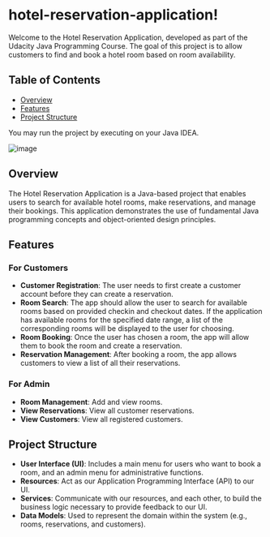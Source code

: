 # hotel-reservation-application!
Welcome to the Hotel Reservation Application, developed as part of the Udacity Java Programming Course. The goal of this project is to allow customers to find and book a hotel room based on room availability.

## Table of Contents

- [Overview](#overview)
- [Features](#features)
- [Project Structure](#project-structure)

You may run the project by executing on your Java IDEA.

![image](https://github.com/Zack890924/hotel-reservation-application/assets/113669407/6a8d6525-03db-4a73-8f4c-e489526851ae)

## Overview

The Hotel Reservation Application is a Java-based project that enables users to search for available hotel rooms, make reservations, and manage their bookings. This application demonstrates the use of fundamental Java programming concepts and object-oriented design principles.

## Features

### For Customers

- **Customer Registration**: The user needs to first create a customer account before they can create a reservation.
- **Room Search**: The app should allow the user to search for available rooms based on provided checkin and checkout dates. If the application has available rooms for the specified date range, a list of the corresponding rooms will be displayed to the user for choosing.
- **Room Booking**: Once the user has chosen a room, the app will allow them to book the room and create a reservation.
- **Reservation Management**: After booking a room, the app allows customers to view a list of all their reservations.

### For Admin

- **Room Management**: Add and view rooms.
- **View Reservations**: View all customer reservations.
- **View Customers**: View all registered customers.
  
## Project Structure

- **User Interface (UI)**: Includes a main menu for users who want to book a room, and an admin menu for administrative functions.
- **Resources**: Act as our Application Programming Interface (API) to our UI.
- **Services**: Communicate with our resources, and each other, to build the business logic necessary to provide feedback to our UI.
- **Data Models**: Used to represent the domain within the system (e.g., rooms, reservations, and customers).


  






